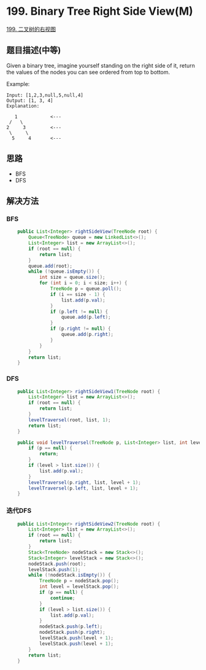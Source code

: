 # 199. Binary Tree Right Side View(M)


[199. 二叉树的右视图](https://leetcode-cn.com/problems/binary-tree-right-side-view/)


## 题目描述(中等)

Given a binary tree, imagine yourself standing on the right side of it, return the values of the nodes you can see ordered from top to bottom.

Example:
```
Input: [1,2,3,null,5,null,4]
Output: [1, 3, 4]
Explanation:

   1            <---
 /   \
2     3         <---
 \     \
  5     4       <---
```

## 思路

- BFS
- DFS

## 解决方法



### BFS


```java
    public List<Integer> rightSideView(TreeNode root) {
        Queue<TreeNode> queue = new LinkedList<>();
        List<Integer> list = new ArrayList<>();
        if (root == null) {
            return list;
        }
        queue.add(root);
        while (!queue.isEmpty()) {
            int size = queue.size();
            for (int i = 0; i < size; i++) {
                TreeNode p = queue.poll();
                if (i == size - 1) {
                    list.add(p.val);
                }
                if (p.left != null) {
                    queue.add(p.left);
                }
                if (p.right != null) {
                    queue.add(p.right);
                }
            }
        }
        return list;
    }
```

### DFS 

```java
    public List<Integer> rightSideView1(TreeNode root) {
        List<Integer> list = new ArrayList<>();
        if (root == null) {
            return list;
        }
        levelTraversel(root, list, 1);
        return list;
    }

    public void levelTraversel(TreeNode p, List<Integer> list, int level) {
        if (p == null) {
            return;
        }
        if (level > list.size()) {
            list.add(p.val);
        }
        levelTraversel(p.right, list, level + 1);
        levelTraversel(p.left, list, level + 1);
    }

```

### 迭代DFS

```java
    public List<Integer> rightSideView2(TreeNode root) {
        List<Integer> list = new ArrayList<>();
        if (root == null) {
            return list;
        }
        Stack<TreeNode> nodeStack = new Stack<>();
        Stack<Integer> levelStack = new Stack<>();
        nodeStack.push(root);
        levelStack.push(1);
        while (!nodeStack.isEmpty()) {
            TreeNode p = nodeStack.pop();
            int level = levelStack.pop();
            if (p == null) {
                continue;
            }
            if (level > list.size()) {
                list.add(p.val);
            }
            nodeStack.push(p.left);
            nodeStack.push(p.right);
            levelStack.push(level + 1);
            levelStack.push(level + 1);
        }
        return list;
    }
```


